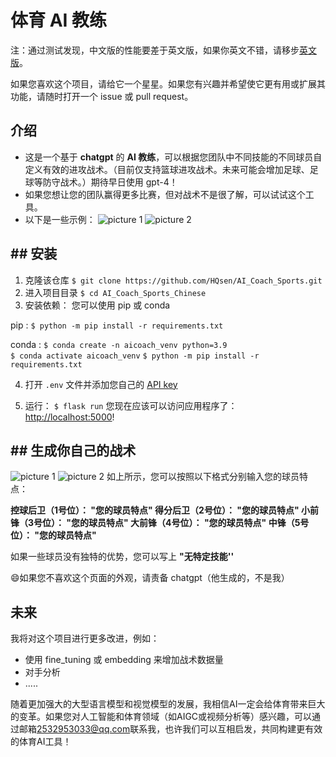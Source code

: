 # 体育 AI 教练
注：通过测试发现，中文版的性能要差于英文版，如果你英文不错，请移步[英文版](https://github.com/HQsen/AI_Coach_Sports)。

如果您喜欢这个项目，请给它一个星星。如果您有兴趣并希望使它更有用或扩展其功能，请随时打开一个 issue 或 pull request。
## 介绍
- 这是一个基于 **chatgpt** 的 **AI 教练**，可以根据您团队中不同技能的不同球员自定义有效的进攻战术。（目前仅支持篮球进攻战术。未来可能会增加足球、足球等防守战术。）期待早日使用 gpt-4！
- 如果您想让您的团队赢得更多比赛，但对战术不是很了解，可以试试这个工具。
- 以下是一些示例：
![picture 1](https://github.com/HQsen/AI_Coach_Sports/blob/main/image/1.png)
![picture 2](https://github.com/HQsen/AI_Coach_Sports/blob/main/image/2.png)


##  ## 安装
 1. 克隆该仓库
 ```$ git clone https://github.com/HQsen/AI_Coach_Sports.git```
 2. 进入项目目录
 ```$ cd AI_Coach_Sports_Chinese```
 3. 安装依赖：
 您可以使用 pip 或 conda

pip :
 ```$ python -m pip install -r requirements.txt```
 
 conda :
 ```$ conda create -n aicoach_venv python=3.9```		
 ```$ conda activate aicoach_venv```
 ```$ python -m pip install -r requirements.txt```

4.  打开 `.env` 文件并添加您自己的 [API key](https://beta.openai.com/account/api-keys)
 
 5. 运行：
    ```$ flask run```
    您现在应该可以访问应用程序了： [http://localhost:5000](http://localhost:5000/)!


## ## 生成你自己的战术
![picture 1](https://github.com/HQsen/AI_Coach_Sports/blob/main/image/1.png)
![picture 2](https://github.com/HQsen/AI_Coach_Sports/blob/main/image/3.png)
如上所示，您可以按照以下格式分别输入您的球员特点：

**控球后卫（1号位）： "您的球员特点" 
得分后卫（2号位）： "您的球员特点" 
小前锋（3号位）： "您的球员特点" 
大前锋（4号位）： "您的球员特点" 
中锋（5号位）： "您的球员特点"**


如果一些球员没有独特的优势，您可以写上 **"无特定技能''**

:smile:如果您不喜欢这个页面的外观，请责备 chatgpt（他生成的，不是我）

## 未来
我将对这个项目进行更多改进，例如：
 - 使用 fine_tuning 或 embedding 来增加战术数据量
 - 对手分析
 - .....
 
随着更加强大的大型语言模型和视觉模型的发展，我相信AI一定会给体育带来巨大的变革。如果您对人工智能和体育领域（如AIGC或视频分析等）感兴趣，可以通过邮箱[2532953033@qq.com](mailto:2532953033@qq.com)联系我，也许我们可以互相启发，共同构建更有效的体育AI工具！
